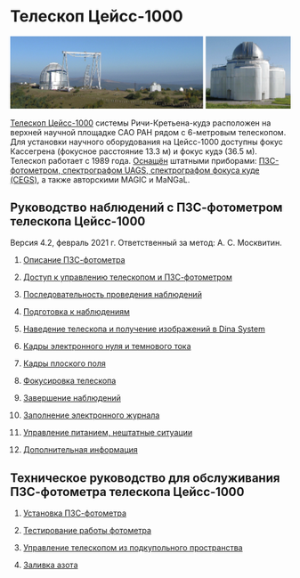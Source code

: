 # Телескоп Цейсс-1000

![Верхняя научная площадка САО РАН и телескоп Цейсс-1000](pic/VNP_z1000.jpg)

[Телескоп Цейсс-1000](https://www.sao.ru/Doc-k8/Telescopes/small/descrip.html) 
системы Ричи-Кретьена-кудэ
расположен на верхней научной площадке САО РАН рядом с 6-метровым телескопом. 
Для установки научного оборудования на Цейсс-1000 доступны фокус Кассегрена 
(фокусное расстояние 13.3 м) и фокус кудэ (36.5 м).
Телескоп работает с 1989 года.
[Оснащён](https://www.sao.ru/Doc-k8/Science/Public/Bulletin/Vol75/N4/ASPB547.pdf)
штатными приборами: 
[ПЗС-фотометром, спектрографом UAGS, спектрографом фокуса куде (CEGS)](https://www.sao.ru/Doc-k8/Telescopes/small/instrum.html), 
а также авторскими MAGIC и MaNGaL.

## Руководство наблюдений с ПЗС-фотометром телескопа Цейсс-1000

Версия 4.2, февраль 2021 г. Ответственный за метод: А. С. Москвитин.

1. [Описание ПЗС-фотометра](CCDphot_v4.md)

2. [Доступ к управлению телескопом и ПЗС-фотометром](Access.md)

3. [Последовательность проведения наблюдений](Sequence.md)

4. [Подготовка к наблюдениям](Pre.md) 

5. [Наведение телескопа и получение изображений в Dina System](SlewExp.md) 

6. [Кадры электронного нуля и темнового тока](BiasDark.md)

7. [Кадры плоского поля](Flats.md)

8. [Фокусировка телескопа](Focus.md)

9. [Завершение наблюдений](Final.md)

10. [Заполнение электронного журнала](EJ.md)

11. [Управление питанием, нештатные ситуации](Neshtat.md)

12. [Дополнительная информация](AddInfo.md)


## Техническое руководство для обслуживания ПЗС-фотометра телескопа Цейсс-1000

1. [Установка ПЗС-фотометра](Setupv3.md)

2. [Тестирование работы фотометра](TestCCDphot.md)

3. [Управление телескопом из подкупольного пространства](InDomeControl.md)

4. [Заливка азота](Azot.md)
